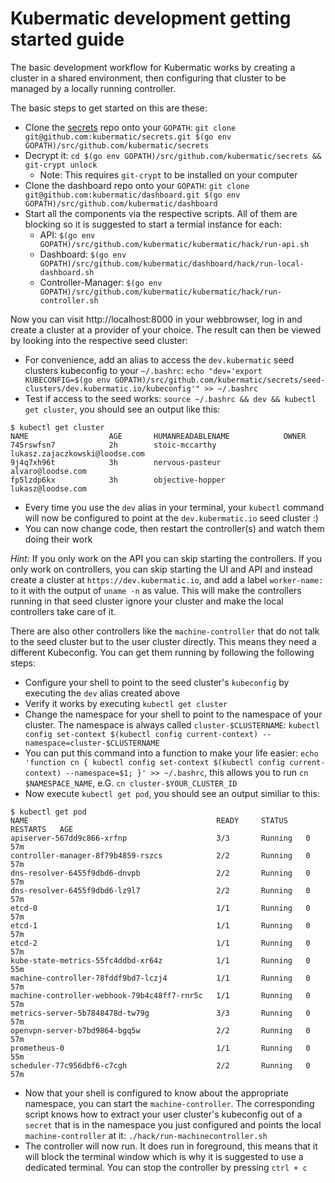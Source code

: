 # Kubermatic development getting started guide

The basic development workflow for Kubermatic works by creating a cluster in a shared
environment, then configuring that cluster to be managed by a locally running controller.

The basic steps to get started on this are these:

* Clone the [secrets](https://github.com/kubermatic/secrets/) repo onto your `GOPATH`: `git clone git@github.com:kubermatic/secrets.git $(go env GOPATH)/src/github.com/kubermatic/secrets`
* Decrypt it: `cd $(go env GOPATH)/src/github.com/kubermatic/secrets && git-crypt unlock`
    * Note: This requires `git-crypt` to be installed on your computer
* Clone the dashboard repo onto your `GOPATH`: `git clone git@github.com:kubermatic/dashboard.git $(go env GOPATH)/src/github.com/kubermatic/dashboard`
* Start all the components via the respective scripts. All of them are blocking so it is suggested to start a termial instance for each:
    * API: `$(go env GOPATH)/src/github.com/kubermatic/kubermatic/hack/run-api.sh`
    * Dashboard: `$(go env GOPATH)/src/github.com/kubermatic/dashboard/hack/run-local-dashboard.sh`
    * Controller-Manager: `$(go env GOPATH)/src/github.com/kubermatic/kubermatic/hack/run-controller.sh`

Now you can visit http://localhost:8000 in your webbrowser, log in and create a cluster at a provider of your choice. The result can then be viewed by looking into the respective seed cluster:

* For convenience, add an alias to access the `dev.kubermatic` seed clusters kubeconfig to your `~/.bashrc`: `echo "dev='export KUBECONFIG=$(go env GOPATH)/src/github.com/kubermatic/secrets/seed-clusters/dev.kubermatic.io/kubeconfig'" >> ~/.bashrc`
* Test if access to the seed works: `source ~/.bashrc && dev && kubectl get cluster`, you should see an output like this:

```
$ kubectl get cluster
NAME                  AGE       HUMANREADABLENAME            OWNER
745rswfsn7            2h        stoic-mccarthy               lukasz.zajaczkowski@loodse.com
9j4q7xh96t            3h        nervous-pasteur              alvaro@loodse.com
fp5lzdp6kx            3h        objective-hopper             lukasz@loodse.com
```

* Every time you use the `dev` alias in your terminal, your `kubectl` command will now be configured to point at the `dev.kubermatic.io` seed cluster :)
* You can now change code, then restart the controller(s) and watch them doing their work

*Hint:* If you only work on the API you can skip starting the controllers. If you only work on controllers, you can skip starting the UI and API and instead create a cluster at `https://dev.kubermatic.io`,
and add a label `worker-name:` to it with the output of `uname -n` as value. This will make the controllers running in that seed cluster ignore your cluster and make the local controllers take care of it.

There are also other controllers like the `machine-controller` that do not talk to the seed cluster but to the user cluster directly. This means they need a different Kubeconfig. You can
get them running by following the following steps:

* Configure your shell to point to the seed cluster's `kubeconfig` by executing the `dev` alias created above
* Verify it works by executing `kubectl get cluster`
* Change the namespace for your shell to point to the namespace of your cluster. The namespace is always called `cluster-$CLUSTERNAME`: `kubectl config set-context $(kubectl config current-context) --namespace=cluster-$CLUSTERNAME`
* You can put this command into a function to make your life easier: `echo 'function cn { kubectl config set-context $(kubectl config current-context) --namespace=$1; }' >> ~/.bashrc`, this allows you to run `cn $NAMESPACE_NAME`, e.G. `cn cluster-$YOUR_CLUSTER_ID`
* Now execute `kubectl get pod`, you should see an output similiar to this:

```
$ kubectl get pod
NAME                                          READY     STATUS    RESTARTS   AGE
apiserver-567dd9c866-xrfnp                    3/3       Running   0          57m
controller-manager-8f79b4859-rszcs            2/2       Running   0          57m
dns-resolver-6455f9dbd6-dnvpb                 2/2       Running   0          57m
dns-resolver-6455f9dbd6-lz9l7                 2/2       Running   0          57m
etcd-0                                        1/1       Running   0          57m
etcd-1                                        1/1       Running   0          57m
etcd-2                                        1/1       Running   0          57m
kube-state-metrics-55fc4ddbd-xr64z            1/1       Running   0          55m
machine-controller-78fddf9bd7-lczj4           1/1       Running   0          57m
machine-controller-webhook-79b4c48ff7-rnr5c   1/1       Running   0          57m
metrics-server-5b7848478d-tw79g               3/3       Running   0          57m
openvpn-server-b7bd9864-bgq5w                 2/2       Running   0          57m
prometheus-0                                  1/1       Running   0          55m
scheduler-77c956dbf6-c7cgh                    2/2       Running   0          57m
```

* Now that your shell is configured to know about the appropriate namespace, you can start the `machine-controller`. The corresponding script knows how to extract your user cluster's kubeconfig out
of a `secret` that is in the namespace you just configured and points the local `machine-controller` at it: `./hack/run-machinecontroller.sh`
* The controller will now run. It does run in foreground, this means that it will block the terminal window which is why it is suggested to use a dedicated terminal. You can stop the controller by pressing `ctrl + c`
